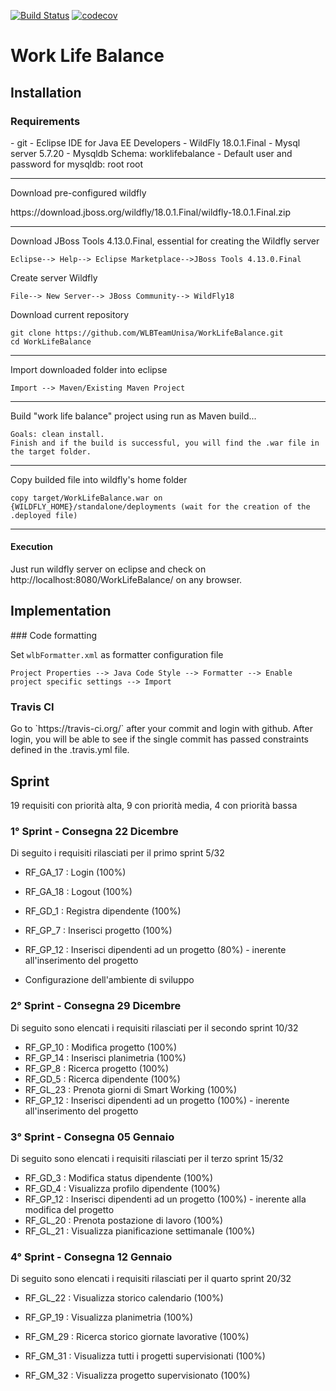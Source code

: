 [![Build Status](https://travis-ci.com/WLBTeamUnisa/WorkLifeBalance.svg?branch=master)](https://travis-ci.com/WLBTeamUnisa/WorkLifeBalance)
 [![codecov](https://codecov.io/gh/WLBTeamUnisa/WorkLifeBalance/branch/master/graphs/badge.svg)](https://codecov.io/gh/WLBTeamUnisa/WorkLifeBalance)

<h1>Work Life Balance </h1> 
<h2>Installation</h2>
<h3>Requirements</h3>
- git
- Eclipse IDE for Java EE Developers
- WildFly 18.0.1.Final
- Mysql server 5.7.20
- Mysqldb Schema: worklifebalance
- Default user and password for mysqldb: root root

------

<p>Download pre-configured wildfly</p>
https://download.jboss.org/wildfly/18.0.1.Final/wildfly-18.0.1.Final.zip

------

Download JBoss Tools 4.13.0.Final, essential for creating the Wildfly server

```
Eclipse--> Help--> Eclipse Marketplace-->JBoss Tools 4.13.0.Final
```

Create server Wildfly

```
File--> New Server--> JBoss Community--> WildFly18
```

Download current repository

```
git clone https://github.com/WLBTeamUnisa/WorkLifeBalance.git
cd WorkLifeBalance
```

------

Import downloaded folder into eclipse

```
Import --> Maven/Existing Maven Project
```

------

Build "work life balance" project using run as Maven build...

```
Goals: clean install.
Finish and if the build is successful, you will find the .war file in the target folder.
```

------

Copy builded file into wildfly's home folder

```
copy target/WorkLifeBalance.war on {WILDFLY_HOME}/standalone/deployments (wait for the creation of the .deployed file)
```

------

<h4>Execution</h4>
Just run wildfly server on eclipse  and check on http://localhost:8080/WorkLifeBalance/  on any browser.


<h2>Implementation</h2>
### Code formatting

Set `wlbFormatter.xml` as formatter configuration file

```
Project Properties --> Java Code Style --> Formatter --> Enable project specific settings --> Import
```

<h3>Travis CI</h3>
Go to `https://travis-ci.org/` after your commit and login with github. After login, you will be able to see if the single commit has passed constraints defined in the .travis.yml file.

<h2>Sprint</h2>
<p> 19 requisiti con priorità alta, 9 con priorità media, 4 con priorità bassa </p>
<h3> 1° Sprint - Consegna 22 Dicembre </h3>
Di seguito i requisiti rilasciati per il primo sprint  5/32 

- RF_GA_17 : Login (100%)
- RF_GA_18 : Logout (100%)
- RF_GD_1 : Registra dipendente (100%)
- RF_GP_7 : Inserisci progetto (100%)
- RF_GP_12 : Inserisci dipendenti ad un progetto (80%) - inerente all'inserimento del progetto

- Configurazione dell'ambiente di sviluppo



<h3> 2° Sprint - Consegna 29 Dicembre </h3>
Di seguito sono elencati i requisiti rilasciati per il secondo sprint 10/32

- RF_GP_10 : Modifica progetto (100%)
- RF_GP_14 : Inserisci planimetria (100%)
- RF_GP_8 : Ricerca progetto (100%)
- RF_GD_5 : Ricerca dipendente (100%)
- RF_GL_23 : Prenota giorni di Smart Working (100%)
- RF_GP_12 : Inserisci dipendenti ad un progetto (100%) - inerente all'inserimento del progetto

<h3> 3° Sprint - Consegna 05 Gennaio </h3>
Di seguito sono elencati i requisiti rilasciati per il terzo sprint 15/32 

- RF_GD_3 : Modifica status dipendente (100%)
- RF_GD_4 : Visualizza profilo dipendente (100%)
- RF_GP_12 : Inserisci dipendenti ad un progetto (100%) - inerente alla modifica del progetto 
- RF_GL_20 : Prenota postazione di lavoro (100%)
- RF_GL_21 : Visualizza pianificazione settimanale (100%)

### 4° Sprint - Consegna 12 Gennaio

Di seguito sono elencati i requisiti rilasciati per il quarto sprint   20/32

- RF_GL_22 : Visualizza storico calendario (100%)

- RF_GP_19 : Visualizza planimetria (100%)

- RF_GM_29 : Ricerca storico giornate lavorative (100%)

- RF_GM_31 : Visualizza tutti i progetti supervisionati (100%)

- RF_GM_32 : Visualizza progetto supervisionato (100%)

  